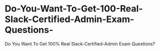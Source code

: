 # Do-You-Want-To-Get-100-Real-Slack-Certified-Admin-Exam-Questions-
Do You Want To Get 100% Real Slack-Certified-Admin Exam Questions?
